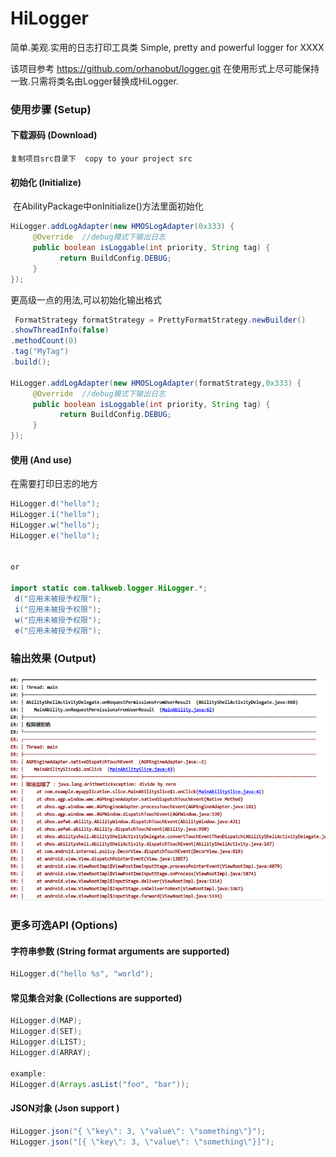 # HiLogger
简单.美观.实用的日志打印工具类
Simple, pretty and powerful logger for XXXX

该项目参考
https://github.com/orhanobut/logger.git
在使用形式上尽可能保持一致.只需将类名由Logger替换成HiLogger.

### 使用步骤 (Setup)

#### 下载源码 (Download)

```
复制项目src目录下  copy to your project src
```

####  初始化 (Initialize)

​		在AbilityPackage中onInitialize()方法里面初始化

```java
HiLogger.addLogAdapter(new HMOSLogAdapter(0x333) {
     @Override  //debug模式下输出日志
     public boolean isLoggable(int priority, String tag) {
           return BuildConfig.DEBUG;
     }
});
```

更高级一点的用法,可以初始化输出格式
```java
 FormatStrategy formatStrategy = PrettyFormatStrategy.newBuilder()
.showThreadInfo(false)
.methodCount(0)
.tag("MyTag")
.build();

HiLogger.addLogAdapter(new HMOSLogAdapter(formatStrategy,0x333) {
     @Override  //debug模式下输出日志
     public boolean isLoggable(int priority, String tag) {
           return BuildConfig.DEBUG;
     }
});
```


####  使用 (And use)
在需要打印日志的地方
```java
HiLogger.d("hello");
HiLogger.i("hello");
HiLogger.w("hello");
HiLogger.e("hello");


or 

import static com.talkweb.logger.HiLogger.*;
 d("应用未被授予权限");
 i("应用未被授予权限");
 w("应用未被授予权限");
 e("应用未被授予权限");
```

### 输出效果 (Output)

![image-20201027155155871](README.assets/image-20201027155155871.png)

### 更多可选API (Options)

#### 字符串参数  (String format arguments are supported)

```java
HiLogger.d("hello %s", "world");
```

#### 常见集合对象  (Collections are supported)

```java
HiLogger.d(MAP);
HiLogger.d(SET);
HiLogger.d(LIST);
HiLogger.d(ARRAY);

example:
HiLogger.d(Arrays.asList("foo", "bar"));
```


####  JSON对象  (Json  support )
```java
HiLogger.json("{ \"key\": 3, \"value\": \"something\"}");
HiLogger.json("[{ \"key\": 3, \"value\": \"something\"}]");
```